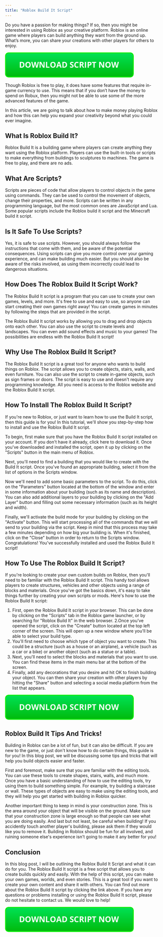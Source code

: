 ```yaml
---
title: "Roblox Build It Script"
---
```


Do you have a passion for making things? If so, then you might be interested in using Roblox as your creative platform. Roblox is an online game where players can build anything they want from the ground up. What’s more, you can share your creations with other players for others to enjoy.

[![script button](https://github.com/robloxpaste/robloxpaste.github.io/blob/main/script_button.png?raw=true)](https://rbxpaste.com/latest-script)


Though Roblox is free to play, it does have some features that require in-game currency to use. This means that if you don’t have the money to spend on Robux, then you might not be able to use some of the more advanced features of the game.

In this article, we are going to talk about how to make money playing Roblox and how this can help you expand your creativity beyond what you could ever imagine.

## What Is Roblox Build It?

Roblox Build It is a building game where players can create anything they want using the Roblox platform. Players can use the built-in tools or scripts to make everything from buildings to sculptures to machines. The game is free to play, and there are no ads.

## What Are Scripts?

Scripts are pieces of code that allow players to control objects in the game using commands. They can be used to control the movement of objects, change their properties, and more. Scripts can be written in any programming language, but the most common ones are JavaScript and Lua. Some popular scripts include the Roblox build it script and the Minecraft build it script.

## Is It Safe To Use Scripts?

Yes, it is safe to use scripts. However, you should always follow the instructions that come with them, and be aware of the potential consequences. Using scripts can give you more control over your gaming experience, and can make building much easier. But you should also be aware of the risks involved, as using them incorrectly could lead to dangerous situations.

## How Does The Roblox Build It Script Work?

The Roblox Build It script is a program that you can use to create your own games, levels, and more. It's free to use and easy to use, so anyone can start creating their own games right away! You can create games in minutes by following the steps that are provided in the script.

The Roblox Build It script works by allowing you to drag and drop objects onto each other. You can also use the script to create levels and landscapes. You can even add sound effects and music to your games! The possibilities are endless with the Roblox Build It script!

## Why Use The Roblox Build It Script?

The Roblox Build It script is a great tool for anyone who wants to build things on Roblox. The script allows you to create objects, stairs, walls, and even furniture. You can also use the script to create in-game objects, such as sign frames or doors. The script is easy to use and doesn't require any programming knowledge. All you need is access to the Roblox website and the Roblox Build It script.

## How To Install The Roblox Build It Script?

If you're new to Roblox, or just want to learn how to use the Build It script, then this guide is for you! In this tutorial, we'll show you step-by-step how to install and use the Roblox Build It script.

To begin, first make sure that you have the Roblox Build It script installed on your account. If you don't have it already, click here to download it. Once you've downloaded and installed the script, open it up by clicking on the "Scripts" button in the main menu of Roblox.

Next, you'll need to find a building that you would like to create with the Build It script. Once you've found an appropriate building, select it from the list of options in the Scripts window.

Now we'll need to add some basic parameters to the script. To do this, click on the "Parameters" button located at the bottom of the window and enter in some information about your building (such as its name and description). You can also add additional layers to your building by clicking on the "Add Layer" button and filling out some necessary information (such as its height and width).

Finally, we'll activate the build mode for your building by clicking on the "Activate" button. This will start processing all of the commands that we will send to your building via the script. Keep in mind that this process may take a few minutes depending on how big your building is. When it's finished, click on the "Close" button in order to return to the Scripts window. Congratulations! You've successfully installed and used the Roblox Build It script!

## How To Use The Roblox Build It Script?

If you're looking to create your own custom builds on Roblox, then you'll need to be familiar with the Roblox Build It script. This handy tool allows players to create structures, vehicles and other objects using a range of blocks and materials. Once you've got the basics down, it's easy to take things further by creating your own scripts or mods. Here's how to use the Roblox Build It script:

1. First, open the Roblox Build It script in your browser. This can be done by clicking on the "Scripts" tab in the Roblox game launcher, or by searching for "Roblox Build It" in the web browser.
2.Once you've opened the script, click on the "Create" button located at the top left corner of the screen. This will open up a new window where you'll be able to select your build type. 
3. You'll first need to choose which type of object you want to create. This could be a structure (such as a house or an airplane), a vehicle (such as a car or a bike) or another object (such as a statue or a table). 
4. Next, you'll need to select the blocks and materials that you want to use. You can find these items in the main menu bar at the bottom of the screen. 
5. Finally, add any decorations that you desire and hit OK to finish building your object. You can then share your creation with other players by hitting the "Share" button and selecting a social media platform from the list that appears.

[![script button](https://github.com/robloxpaste/robloxpaste.github.io/blob/main/script_button.png?raw=true)](https://rbxpaste.com/latest-script)

## Roblox Build It Tips And Tricks!
Building in Roblox can be a lot of fun, but it can also be difficult. If you are new to the game, or just don't know how to do certain things, this guide is for you! In this blog post, we will be discussing some tips and tricks that will help you build objects easier and faster.

First and foremost, make sure that you are familiar with the editing tools. You can use these tools to create shapes, stairs, walls, and much more. Once you have a basic understanding of how to use the editing tools, try using them to build something simple. For example, try building a staircase or wall. These types of objects are easy to make using the editing tools, and they will help you get started with building in Roblox quicker.

Another important thing to keep in mind is your construction zone. This is the area around your object that will be visible on the ground. Make sure that your construction zone is large enough so that people can see what you are doing easily. And last but not least, be careful when building! If you accidently touch another player's building, please ask them if they would like you to remove it. Building in Roblox should be fun for all involved, and ruining someone else's experience isn't going to make it any better for you!

## Conclusion
In this blog post, I will be outlining the Roblox Build It Script and what it can do for you. The Roblox Build It script is a free script that allows you to create builds quickly and easily. With the help of this script, you can make your own games, worlds, and even stories. This is a great tool if you want to create your own content and share it with others. You can find out more about the Roblox Build It script by clicking the link above. If you have any questions or problems installing or using the Roblox Build It script, please do not hesitate to contact us. We would love to help!

[![script button](https://github.com/robloxpaste/robloxpaste.github.io/blob/main/script_button.png?raw=true)](https://rbxpaste.com/latest-script)